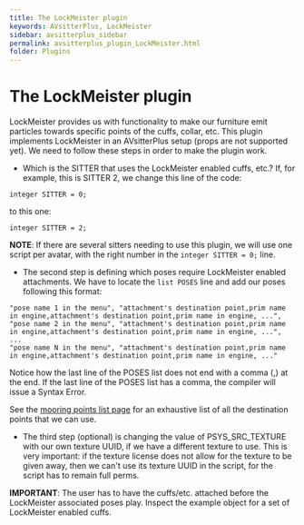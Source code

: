 ```yaml
---
title: The LockMeister plugin
keywords: AVsitterPlus, LockMeister
sidebar: avsitterplus_sidebar
permalink: avsitterplus_plugin_LockMeister.html
folder: Plugins
---
```


# The LockMeister plugin

LockMeister provides us with functionality to make our furniture emit particles towards specific points of the cuffs, collar, etc. This plugin implements LockMeister in an AVsitterPlus setup (props are not supported yet). We need to follow these steps in order to make the plugin work.

- Which is the SITTER that uses the LockMeister enabled cuffs, etc.? If, for example, this is SITTER 2, we change this line of the code:

```
integer SITTER = 0;
```

to this one:

```
integer SITTER = 2;
```

**NOTE**: If there are several sitters needing to use this plugin, we will use one script per avatar, with the right number in the `integer SITTER = 0;` line.

- The second step is defining which poses require LockMeister enabled attachments. We have to locate the `list POSES` line and add our poses following this format:

```
"pose name 1 in the menu", "attachment's destination point,prim name in engine,attachment's destination point,prim name in engine, ...",
"pose name 2 in the menu", "attachment's destination point,prim name in engine,attachment's destination point,prim name in engine, ...",
...
"pose name N in the menu", "attachment's destination point,prim name in engine,attachment's destination point,prim name in engine, ..."
```

Notice how the last line of the POSES list does not end with a comma (,) at the end. If the last line of the POSES list has a comma, the compiler will issue a Syntax Error.

See the [mooring points list page](http://wiki.secondlife.com/wiki/LSL_Protocol/LockMeister_System#Complete_List_of_Mooring_Points) for an exhaustive list of all the destination points that we can use.

- The third step (optional) is changing the value of PSYS_SRC_TEXTURE with our own texture UUID, if we have a different texture to use. This is very important: if the texture license does not allow for the texture to be given away, then we can't use its texture UUID in the script, for the script has to remain full perms.

**IMPORTANT**: The user has to have the cuffs/etc. attached before the LockMeister associated poses play. Inspect the example object for a set of LockMeister enabled cuffs.
